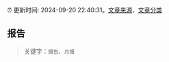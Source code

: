 :alarm_clock: 更新时间: 2024-09-20 22:40:31。[文章来源](/README.md)、[文章分类](/TAGS.md)

## 报告


> 关键字：`报告`、`月报`



